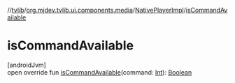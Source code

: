 //[tvlib](../../../index.md)/[org.mjdev.tvlib.ui.components.media](../index.md)/[NativePlayerImpl](index.md)/[isCommandAvailable](is-command-available.md)

# isCommandAvailable

[androidJvm]\
open override fun [isCommandAvailable](is-command-available.md)(command: [Int](https://kotlinlang.org/api/latest/jvm/stdlib/kotlin/-int/index.html)): [Boolean](https://kotlinlang.org/api/latest/jvm/stdlib/kotlin/-boolean/index.html)
